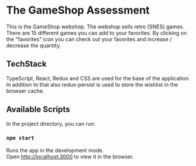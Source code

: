 # The GameShop Assessment
This is the GameShop webshop. The webshop sells retro (SNES) games. There are 15 different games you can add to your favorites. 
By clicking on the "favorites" icon you can check out your favorites and increase / decrease the quantity. 

## TechStack
TypeScript, React, Redux and CSS are used for the base of the application.
In addition to that also redux-persist is used to store the wishlist in the browser cache.

## Available Scripts

In the project directory, you can run:

### `npm start`

Runs the app in the development mode.\
Open [http://localhost:3000](http://localhost:3000) to view it in the browser.